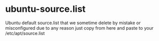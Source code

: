 # ubuntu-source.list
Ubuntu default source.list that we sometime delete by mistake or misconfigured due to any reason just copy from here and paste to your /etc/apt/source.list
